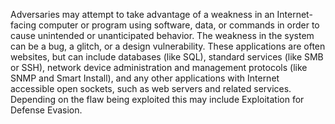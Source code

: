 Adversaries may attempt to take advantage of a weakness in an Internet-facing computer or program using software, data, or commands in order to cause unintended or unanticipated behavior. The weakness in the system can be a bug, a glitch, or a design vulnerability. These applications are often websites, but can include databases (like SQL), standard services (like SMB or SSH), network device administration and management protocols (like SNMP and Smart Install), and any other applications with Internet accessible open sockets, such as web servers and related services. Depending on the flaw being exploited this may include Exploitation for Defense Evasion.